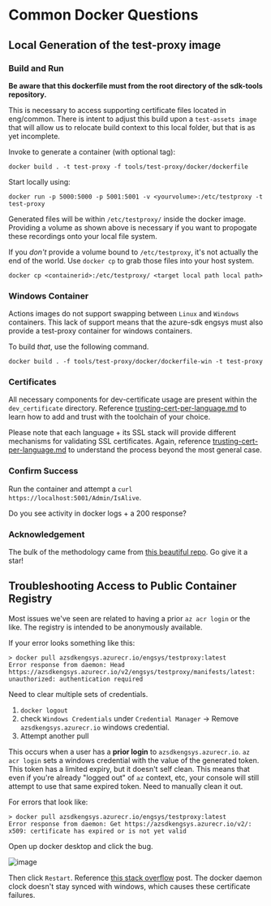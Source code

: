 # Common Docker Questions


## Local Generation of the test-proxy image

### Build and Run

**Be aware that this dockerfile must from the root directory of the sdk-tools repository.**

This is necessary to access supporting certificate files located in eng/common. There is intent to adjust this build upon a `test-assets image` that will allow us to relocate build context to this local folder, but that is as yet incomplete.

Invoke to generate a container (with optional tag):

```docker
docker build . -t test-proxy -f tools/test-proxy/docker/dockerfile
```

Start locally using:

```docker
docker run -p 5000:5000 -p 5001:5001 -v <yourvolume>:/etc/testproxy -t test-proxy 
```

Generated files will be within `/etc/testproxy/` inside the docker image. Providing a volume as shown above is necessary if you want to propogate these recordings onto your local file system.

If you _don't_ provide a volume bound to `/etc/testproxy`, it's not actually the end of the world. Use `docker cp` to grab those files into your host system.

```docker
docker cp <containerid>:/etc/testproxy/ <target local path local path>
```

### Windows Container

Actions images do not support swapping between `Linux` and `Windows` containers. This lack of support means that the azure-sdk engsys must also provide a test-proxy container for windows containers.

To build _that_, use the following command.

```docker
docker build . -f tools/test-proxy/docker/dockerfile-win -t test-proxy
```

### Certificates

All necessary components for dev-certificate usage are present within the `dev_certificate` directory. Reference [trusting-cert-per-language.md](../documentation/trusting-cert-per-language.md) to learn how to add and trust with the toolchain of your choice.

Please note that each language + its SSL stack will provide different mechanisms for validating SSL certificates. Again, reference [trusting-cert-per-language.md](../documentation/trusting-cert-per-language.md) to understand the process beyond the most general case.

### Confirm Success

Run the container and attempt a `curl https://localhost:5001/Admin/IsAlive`.

Do you see activity in docker logs + a 200 response?

### Acknowledgement

The bulk of the methodology came from [this beautiful repo](https://github.com/BorisWilhelms/create-dotnet-devcert). Go give it a star!

## Troubleshooting Access to Public Container Registry

Most issues we've seen are related to having a prior `az acr login` or the like. The registry is intended to be anonymously available.

If your error looks something like this:

```
> docker pull azsdkengsys.azurecr.io/engsys/testproxy:latest
Error response from daemon: Head https://azsdkengsys.azurecr.io/v2/engsys/testproxy/manifests/latest: unauthorized: authentication required
```

Need to clear multiple sets of credentials.

1. `docker logout`
2. check `Windows Credentials` under `Credential Manager` -> Remove `azsdkengsys.azurecr.io` windows credential.
3. Attempt another pull

This occurs when a user has a **prior login** to `azsdkengsys.azurecr.io`. `az acr login` sets a windows credential with the value of the generated token. This token has a limited expiry, but it doesn't self clean. This means that even if you're already "logged out" of `az` context, etc, your console will still attempt to use that same expired token.  Need to manually clean it out.

For errors that look like:

```
> docker pull azsdkengsys.azurecr.io/engsys/testproxy:latest
Error response from daemon: Get https://azsdkengsys.azurecr.io/v2/: x509: certificate has expired or is not yet valid
```

Open up docker desktop and click the bug.

![image](https://user-images.githubusercontent.com/45376673/126579279-5048132c-39c0-4b40-a3b2-6da03553097b.png)

Then click `Restart`. Reference [this stack overflow](https://stackoverflow.com/questions/35289802/docker-pull-error-x509-certificate-has-expired-or-is-not-yet-valid) post. The docker daemon clock doesn't stay synced with windows, which causes these certificate failures.

